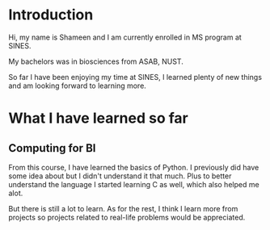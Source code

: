 # Introduction
Hi, my name is Shameen and I am currently enrolled in MS program at SINES.

My bachelors was in biosciences from ASAB, NUST.

So far I have been enjoying my time at SINES, I learned plenty of new things and am looking forward to learning more.

# What I have learned so far
## Computing for BI

From this course, I have learned the basics of Python. I previously did have some idea about but I didn't understand it that much. Plus to better understand the language I started learning C as well, which also helped me alot. 

But there is still a lot to learn. As for the rest, I think I learn more from projects so projects related to real-life problems would be appreciated.
